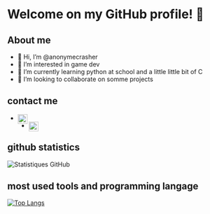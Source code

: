 # Welcome on my GitHub profile! 👋
## About me
- 👋 Hi, I’m @anonymecrasher
- 👀 I’m interested in game dev
- 🌱 I’m currently learning python at school and a little little bit of C
- 💞️ I’m looking to collaborate on somme projects

## contact me 
- [<img align="left" alt="Gmail" width="22px" src="https://simpleicons.org/icons/gmail.svg" />](mailto:matvanrijsel@gmail.com)
- [<img align="left" alt="Discord" width="22px" src="https://simpleicons.org/icons/discord.svg" />](https://discordapp.com/users/555799427176988672) 

## github statistics
![Statistiques GitHub](https://github-readme-stats.vercel.app/api?username=anonymecrasher&show_icons=true&theme=dark)

## most used tools and programming langage
[![Top Langs](https://github-readme-stats.vercel.app/api/top-langs/?username=aonyecrasher&layout=compact&theme=dark)](https://github.com/anonymecrasher)




<!---
anonymecrasher/anonymecrasher is a ✨ special ✨ repository because its `README.md` (this file) appears on your GitHub profile.
You can click the Preview link to take a look at your changes.
--->
